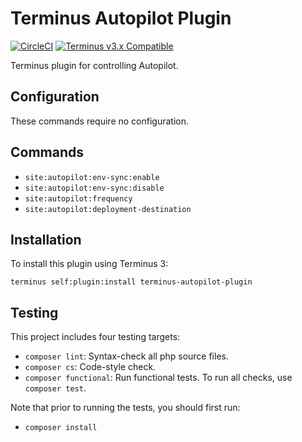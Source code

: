 # Terminus Autopilot Plugin

[![CircleCI](https://circleci.com/gh/pantheon-systems/terminus-autopilot-plugin.svg?style=shield)](https://circleci.com/gh/pantheon-systems/terminus-autopilot-plugin)
[![Terminus v3.x Compatible](https://img.shields.io/badge/terminus-3.x-green.svg)](https://github.com/pantheon-systems/terminus-autopilot-plugin)

Terminus plugin for controlling Autopilot.

## Configuration

These commands require no configuration.

## Commands
* `site:autopilot:env-sync:enable`
* `site:autopilot:env-sync:disable`
* `site:autopilot:frequency`
* `site:autopilot:deployment-destination`

## Installation

To install this plugin using Terminus 3:
```
terminus self:plugin:install terminus-autopilot-plugin
```

## Testing
This project includes four testing targets:

* `composer lint`: Syntax-check all php source files.
* `composer cs`: Code-style check.
* `composer functional`: Run functional tests.
To run all checks, use `composer test`.

Note that prior to running the tests, you should first run:
* `composer install`
